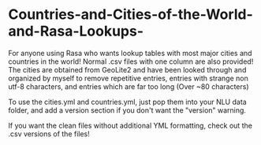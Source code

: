 # Countries-and-Cities-of-the-World-and-Rasa-Lookups-
For anyone using Rasa who wants lookup tables with most major cities and countries in the world! Normal .csv files with one column are also provided!
The cities are obtained from GeoLite2 and have been looked through and organized by myself to remove repetitive entries, entries with strange non utf-8 characters, and entries which are far too long (Over ~80 characters)

To use the cities.yml and countries.yml, just pop them into your NLU data folder, and add a version section if you don't want the "version" warning.

If you want the clean files without additional YML formatting, check out the .csv versions of the files!
